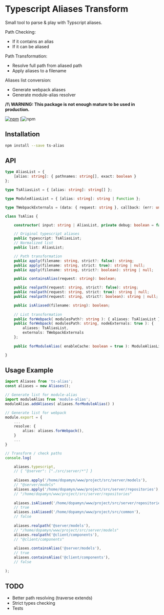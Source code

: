 # Typescript Aliases Transform

Small tool to parse & play with Typscript aliases.

Path Checking:

* If it contains an alias
* If it can be aliased

Path Transformation:

* Resolve full path from aliased path
* Apply aliases to a filename

Aliases list conversion:

* Generate webpack aliases
* Generate module-alias resolver

**/!\ WARNING: This package is not enough mature to be used in production.**

[![npm](https://img.shields.io/npm/v/ts-alias)](https://www.npmjs.com/package/ts-alias) [![npm](https://img.shields.io/npm/dw/ts-alias)

## Installation

```bash
npm install --save ts-alias
```

## API

```typescript
type AliasList = { 
    [alias: string]: { pathnames: string[], exact: boolean }
};

type TsAliasList = { [alias: string]: string[] };

type ModuleAliasList = { [alias: string]: string | Function };

type TWebpackExternals = (data: { request: string }, callback: (err: undefined, result: string) => void) => void;

class TsAlias {

    constructor( input: string | AliasList, private debug: boolean = false );

    // Original typescript aliases
    public typescript: TsAliasList;
    // Normalized list
    public list: AliasList;

    // Path transformation
    public apply(filename: string, strict?: false): string;
    public apply(filename: string, strict: true): string | null;
    public apply(filename: string, strict?: boolean): string | null;

    public containsAlias(request: string): boolean;

    public realpath(request: string, strict?: false): string;
    public realpath(request: string, strict: true): string | null;
    public realpath(request: string, strict?: boolean): string | null;

    public isAliased(filename: string): boolean;
    
    // List transformation
    public forWebpack( modulesPath?: string ): { aliases: TsAliasList };
    public forWebpack( modulesPath: string, nodeExternals: true ): { 
        aliases: TsAliasList, 
        externals: TWebpackExternals 
    };
    
    public forModuleAlias( enableCache: boolean = true ): ModuleAliasList;

}
```

## Usage Example

```typescript
import Aliases from 'ts-alias';
const aliases = new Aliases();

// Generate list for module-alias
import moduleAlias from 'module-alias';
moduleAlias.addAliases( aliases.forModuleAlias() )

// Generate list for webpack
module.export = {
    ...
    resolve: {
        alias: aliases.forWebpack(),
    }
    ...
}

// Transform / check paths
console.log( 

    aliases.typescript,
    // { "@server": ["./src/server/*"] }
    
    aliases.apply('/home/dopamyn/www/project/src/server/models'),
    // "@server/models"
    aliases.apply('/home/dopamyn/www/project/src/server/repositories'),
    // "/home/dopamyn/www/project/src/server/repositories"
    
    aliases.isAliased('/home/dopamyn/www/project/src/server/repositories'),
    // true
    aliases.isAliased('/home/dopamyn/www/project/src/common'),
    // false
    
    aliases.realpath('@server/models'),
    // "/home/dopamyn/www/project/src/server/models"
    aliases.realpath('@client/components'),
    // "@client/components"
    
    aliases.containsAlias('@server/models'),
    // true
    aliases.containsAlias('@client/components'),
    // false
    
);
```

## TODO

* Better path resolving (traverse extends)
* Strict types checking
* Tests